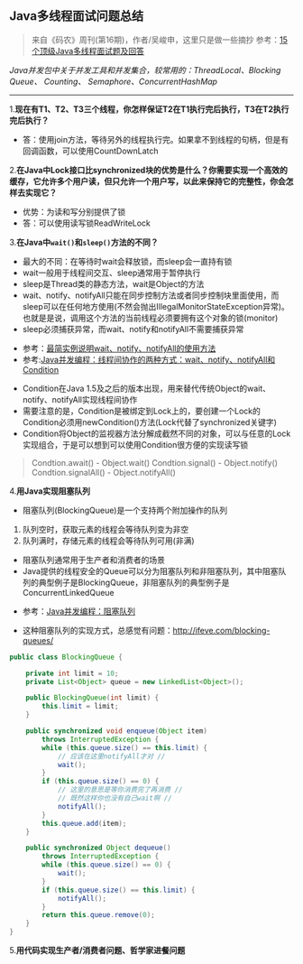 
## Java多线程面试问题总结

> 来自《码农》周刊(第16期)，作者/吴峻申，这里只是做一些摘抄
> 参考：[15个顶级Java多线程面试题及回答](http://ifeve.com/15-java-faq/)

*Java并发包中关于并发工具和并发集合，较常用的：ThreadLocal、Blocking  Queue、 Counting、 Semaphore、ConcurrentHashMap*

---

1.**现在有T1、T2、T3三个线程，你怎样保证T2在T1执行完后执行，T3在T2执行完后执行？**

- 答：使用join方法，等待另外的线程执行完。如果拿不到线程的句柄，但是有回调函数，可以使用CountDownLatch

2.**在Java中Lock接口比synchronized块的优势是什么？你需要实现一个高效的缓存，它允许多个用户读，但只允许一个用户写，以此来保持它的完整性，你会怎样去实现它？**

- 优势：为读和写分别提供了锁
- 答：可以使用读写锁ReadWriteLock

3.**在Java中`wait()`和`sleep()`方法的不同？**

- 最大的不同：在等待时wait会释放锁，而sleep会一直持有锁
- wait一般用于线程间交互、sleep通常用于暂停执行
- sleep是Thread类的静态方法，wait是Object的方法
- wait、notify、notifyAll只能在同步控制方法或者同步控制块里面使用，而sleep可以在任何地方使用(不然会抛出IllegalMonitorStateException异常)。也就是是说，调用这个方法的当前线程必须要拥有这个对象的锁(monitor)
- sleep必须捕获异常，而wait、notify和notifyAll不需要捕获异常
 + 参考：[最简实例说明wait、notify、notifyAll的使用方法](http://longdick.iteye.com/blog/453615)
 + 参考:[Java并发编程：线程间协作的两种方式：wait、notify、notifyAll和Condition](http://www.cnblogs.com/dolphin0520/p/3920385.html)

- Condition在Java 1.5及之后的版本出现，用来替代传统Object的wait、notify、notifyAll实现线程间协作
- 需要注意的是，Condition是被绑定到Lock上的，要创建一个Lock的Condition必须用newCondition()方法(Lock代替了synchronized关键字)
- Condition将Object的监视器方法分解成截然不同的对象，可以与任意的Lock实现组合，于是可以想到可以使用Condition很方便的实现读写锁
> Condtion.await() - Object.wait()
> Condtion.signal() - Object.notify()
> Condtion.signalAll() - Object.notifyAll()

4.**用Java实现阻塞队列**

- 阻塞队列(BlockingQueue)是一个支持两个附加操作的队列
 1. 队列空时，获取元素的线程会等待队列变为非空
 2. 队列满时，存储元素的线程会等待队列可用(非满)
- 阻塞队列通常用于生产者和消费者的场景
- Java提供的线程安全的Queue可以分为阻塞队列和非阻塞队列，其中阻塞队列的典型例子是BlockingQueue，非阻塞队列的典型例子是ConcurrentLinkedQueue
 + 参考：[Java并发编程：阻塞队列](http://www.cnblogs.com/dolphin0520/p/3932906.html)
- 这种阻塞队列的实现方式，总感觉有问题：http://ifeve.com/blocking-queues/

``` Java
public class BlockingQueue {

	private int limit = 10;
	private List<Object> queue = new LinkedList<Object>();

	public BlockingQueue(int limit) {
		this.limit = limit;
	}

	public synchronized void enqueue(Object item) 
    	throws InterruptedException {
		while (this.queue.size() == this.limit) {
        	// 应该在这里notifyAll才对 //
			wait();
		}
		if (this.queue.size() == 0) {
        	// 这里的意思是等你消费完了再消费 //
            // 既然这样你也没有自己wait啊 //
			notifyAll();
		}
		this.queue.add(item);
	}

	public synchronized Object dequeue() 
    	throws InterruptedException {
		while (this.queue.size() == 0) {
			wait();
		}
		if (this.queue.size() == this.limit) {
			notifyAll();
		}
		return this.queue.remove(0);
	}
}
```

5.**用代码实现生产者/消费者问题、哲学家进餐问题**